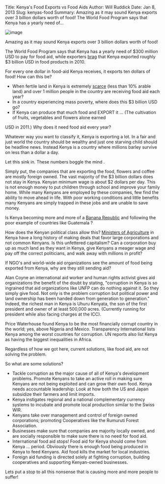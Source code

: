 Title: Kenya's Food Exports vs Food Aids
Author: Will Ruddick
Date: Jan 8, 2013
Slug: kenyas-food
Summary: Amazing as it may sound Kenya exports over 3 billion dollars worth of food! The World Food Program says that Kenya has a yearly need of...

![image](images/blog/kenyas-food1.webp)

Amazing as it may sound Kenya exports over 3 billion dollars worth of
food!

The World Food Program
says that Kenya has a
yearly need of $300 million USD to pay for food aid, while exporters
[brag](http://www.indexmundi.com/trade/exports/?country=ke) that Kenya
exported roughly $3 billion USD in food products in 2010.

For every one dollar in food-aid Kenya receives, it exports ten dollars
of food! How can this be?

- When fertile land in Kenya is extremely
  [scarce](http://en.worldstat.info/Asia/Kenya/Land) (less than 10%
  arable land) and over 1 million people in the country are receiving
  food aid each year?
- In a country experiencing mass poverty, where
  does this $3 billion USD go?
- If Kenya can produce that much food and EXPORT it ... (The
  cultivation of fruits, vegetables and flowers alone earned

USD in 2011.) Why does it need food aid every year?

Whatever way you want to classify it, Kenya is exporting a lot. In a
fair and just world the country should be wealthy and just one starving
child should be headline news. Instead Kenya is a country where millions
barley survive on less than a dollar a day.

Let this sink in. These numbers boggle the mind .

Simply put, the companies that are exporting the food, flowers and
coffee are mostly foreign owned. The vast majority of the $3 billion
dollars does not stay in Kenya. Kenyan minimum wage is about $2 dollars
per day. This is not enough money to put children through school and
improve your family home. While many Kenyans are employed by these
companies, few find the ability to move ahead in life. With poor working
conditions and little benefits many Kenyans are simply trapped in these
jobs and are unable to save money.

Is Kenya becoming more and more of a [Banana
Republic](http://en.wikipedia.org/wiki/Banana_republic) and following
the poor example of countries like
Guatemala ?

How does the Kenyan political class allow this? [Ministers of
Agriculture](<http://en.wikipedia.org/wiki/Ministry_of_Agriculture_(Kenya)>)
in Kenya have a long history of making deals that favor large
corporations and not common Kenyans. Is this unfettered capitalism? Can
a corporation buy up as much land as they want in Kenya, give Kenyans a
meager wage and pay off the correct politicians, and walk away with
millions in profit?

If NGO's and world-wide aid organizations see the amount of food being
exported from Kenya, why are they still sending aid?

Alan Coyne an international aid worker and human rights activist gives
aid organizations the benefit of the doubt by stating, "corruption in
Kenya is so ingrained that aid organizations like UNFP can do nothing
against it. So they simply give food. Not only is the problem corruption
but political power and land ownership has been handed down from
generation to generation." Indeed, the richest man in Kenya is Uhuru
Kenyata, the son of the first president and owner of at least 500,000
acres. (Currently running for president while also facing charges at the
ICC).

Price Waterhouse
found Kenya to be the most financially corrupt country in the world;
yes, above Nigeria and Mexico. Transparency International lists Kenya
among the worst countries for corruption. UN reports also
list Kenya as having the biggest inequalities in Africa.

Regardless of how we got here, current solutions, like food aid, are not
solving the problem.

So what are some solutions?

- Tackle corruption as the major cause of all of Kenya's development
  problems. Promote Kenyans to take an active roll in making sure
  Kenyans are not being exploited and can grow their own food. Kenya
  needs accountable leadership: Look at how both the US and Japan
  subsidize their farmers and limit imports.
- Kenya instigates regional and a national complementary currency
  systems to incubate and promote local production similar to the
  Swiss WIR.
- Kenyans take over management and control of foreign owned
  corporations; promoting Cooperatives like the Rumuruti Forest
  Association.
- Businesses make sure that companies are majority locally owned, and
  are socially responsible to make sure there is no need for food aid.
- International food aid stops! Food aid for Kenya should come from
  Kenya ... period. Obviously there is enough food being produced in
  Kenya to feed Kenyans. Aid food kills the market for local
  industries.
- Foreign aid funding is directed solely at fighting corruption,
  building cooperatives and supporting Kenyan-owned businesses.

Lets put a stop to all this nonsense that is causing more and more
people to suffer!

